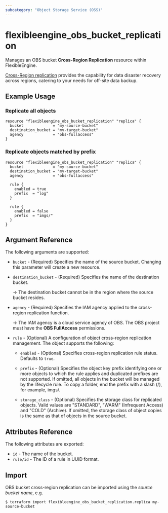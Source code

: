 ```yaml
---
subcategory: "Object Storage Service (OSS)"
---
```


# flexibleengine_obs_bucket_replication

Manages an OBS bucket **Cross-Region Replication** resource within FlexibleEngine.

[Cross-Region replication](https://docs.prod-cloud-ocb.orange-business.com/usermanual/obs/obs_03_0002.html)
provides the capability for data disaster recovery across regions, catering to your needs for off-site data backup.

## Example Usage

### Replicate all objects

```hcl
resource "flexibleengine_obs_bucket_replication" "replica" {
  bucket             = "my-source-bucket"
  destination_bucket = "my-target-bucket"
  agency             = "obs-fullaccess"
}
```

### Replicate objects matched by prefix

```hcl
resource "flexibleengine_obs_bucket_replication" "replica" {
  bucket             = "my-source-bucket"
  destination_bucket = "my-target-bucket"
  agency             = "obs-fullaccess"

  rule {
    enabled = true
    prefix  = "log"
  }

  rule {
    enabled = false
    prefix  = "imgs/"
  }
}
```

## Argument Reference

The following arguments are supported:

* `bucket` - (Required) Specifies the name of the source bucket. Changing this parameter will create a new resource.

* `destination_bucket` - (Required) Specifies the name of the destination bucket.

  -> The destination bucket cannot be in the region where the source bucket resides.

* `agency` - (Required) Specifies the IAM agency applied to the cross-region replication function.

  -> The IAM agency is a cloud service agency of OBS. The OBS project must have the **OBS FullAccess** permissions.

* `rule` - (Optional) A configuration of object cross-region replication management. The object supports the following:

  + `enabled` - (Optional) Specifies cross-region replication rule status. Defaults to `true`.

  + `prefix` - (Optional) Specifies the object key prefix identifying one or more objects to which the rule applies and
    duplicated prefixes are not supported. If omitted, all objects in the bucket will be managed by the lifecycle rule.
    To copy a folder, end the prefix with a slash (/), for example, imgs/.

  + `storage_class` - (Optional) Specifies the storage class for replicated objects. Valid values are "STANDARD",
    "WARM" (Infrequent Access) and "COLD" (Archive).
    If omitted, the storage class of object copies is the same as that of objects in the source bucket.

## Attributes Reference

The following attributes are exported:

* `id` - The name of the bucket.
* `rule/id` - The ID of a rule in UUID format.

## Import

OBS bucket cross-region replication can be imported using the *source bucket name*, e.g.

```
$ terraform import flexibleengine_obs_bucket_replication.replica my-source-bucket
```
